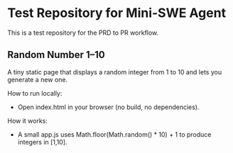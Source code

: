 # Test Repository for Mini-SWE Agent

This is a test repository for the PRD to PR workflow.

## Random Number 1–10

A tiny static page that displays a random integer from 1 to 10 and lets you generate a new one.

How to run locally:
- Open index.html in your browser (no build, no dependencies).

How it works:
- A small app.js uses Math.floor(Math.random() * 10) + 1 to produce integers in [1,10].

